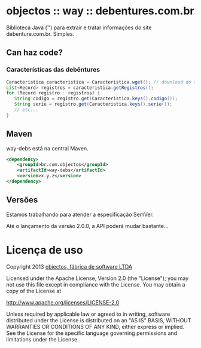 # objectos :: way :: debentures.com.br

Biblioteca Java (&trade;) para extrair e tratar informações do site debenture.com.br. Simples.

## Can haz code?

### Características das debêntures

```java
Caracteristica caracteristica = Caracteristica.wget(); // download do site debenture.com.br
List<Record> registros = caracteristica.getRegistros();
for (Record registro : registros) {
   String codigo = registro.get(Caracteristica.keys().codigo());
   String serie = registro.get(Caracteristica.keys().serie());
   // etc...
}
```

## Maven

way-debs está na central Maven.

```xml
<dependency>
    <groupId>br.com.objectos</groupId>
    <artifactId>way-debs</artifactId>
    <version>x.y.z</version>
</dependency>
```

## Versões

Estamos trabalhando para atender a especificação SemVer.

Até o lançamento da versão 2.0.0, a API poderá mudar bastante...

# Licença de uso

Copyright 2013 [objectos, fábrica de software LTDA](http://www.objectos.com.br)

Licensed under the Apache License, Version 2.0 (the "License"); 
you may not use this file except in compliance with the License. 
You may obtain a copy of the License at

http://www.apache.org/licenses/LICENSE-2.0

Unless required by applicable law or agreed to in writing, 
software distributed under the License is distributed on an "AS IS" BASIS, 
WITHOUT WARRANTIES OR CONDITIONS OF ANY KIND, either express or implied. 
See the License for the specific language governing permissions 
and limitations under the License.